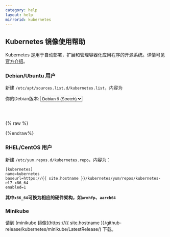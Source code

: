```yaml
---
category: help
layout: help
mirrorid: kubernetes
---
```


## Kubernetes 镜像使用帮助

Kubernetes 是用于自动部署，扩展和管理容器化应用程序的开源系统。详情可见 [官方介绍](https://kubernetes.io/zh/)。

### Debian/Ubuntu 用户


新建 `/etc/apt/sources.list.d/kubernetes.list`，内容为


<form class="form-inline">
<div class="form-group">
	<label>你的Debian版本: </label>
	<select class="form-control release-select" data-template="#apt-template" data-target="#apt-content">
		<option data-os="ubuntu" data-release="trusty">Ubuntu 14.04 LTS</option>
		<option data-os="ubuntu" data-release="xenial">Ubuntu 16.04 LTS</option>
		<option data-os="debian" data-release="jessie">Debian 8 (Jessie)</option>
		<option data-os="debian" data-release="stretch" selected>Debian 9 (Stretch)</option>
</select>
</div>
</form>

<p></p>
<pre>
<code id="apt-content">
</code>
</pre>


{% raw %}
<script id="apt-template" type="x-tmpl-markup">
deb https://{{ site.hostname }}/kubernetes/apt kubernetes-{{release_name}} main
</script>
{%endraw%}


### RHEL/CentOS 用户

新建 `/etc/yum.repos.d/kubernetes.repo`，内容为：

```
[kubernetes]
name=kubernetes
baseurl=https://{{ site.hostname }}/kubernetes/yum/repos/kubernetes-el7-x86_64
enabled=1
```

**其中`x86_64`可换为相应的硬件架构，如`armhfp`、`aarch64`**

### Minikube

请到 [minikube 镜像](https://{{ site.hostname }}/github-release/kubernetes/minikube/LatestRelease/) 下载。
